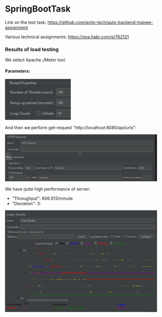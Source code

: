 # SpringBootTask

Link on the test task: https://github.com/avito-tech/auto-backend-trainee-assignment

Various technical assignments: https://qna.habr.com/q/762121

### Results of load testing

We select Apache JMeter tool.

#### Parameters:

![img_1.png](img_1.png)

And then we perform get-request "http://localhost:8080/api/urls":

![img_2.png](img_2.png)

We have quite high performance of server:
- "Throughput": 606.913/minute 
- "Deviation": 3:

![img_3.png](img_3.png)

